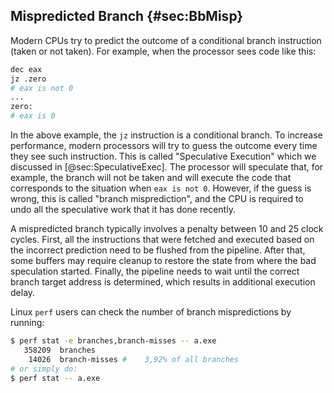 ## Mispredicted Branch {#sec:BbMisp}

Modern CPUs try to predict the outcome of a conditional branch instruction (taken or not taken). For example, when the processor sees code like this:

```bash
dec eax
jz .zero
# eax is not 0
...
zero:
# eax is 0
```

In the above example, the `jz` instruction is a conditional branch. To increase performance, modern processors will try to guess the outcome every time they see such instruction. This is called "Speculative Execution" which we discussed in [@sec:SpeculativeExec]. The processor will speculate that, for example, the branch will not be taken and will execute the code that corresponds to the situation when `eax is not 0`. However, if the guess is wrong, this is called "branch misprediction", and the CPU is required to undo all the speculative work that it has done recently. 

A mispredicted branch typically involves a penalty between 10 and 25 clock cycles. First, all the instructions that were fetched and executed based on the incorrect prediction need to be flushed from the pipeline. After that, some buffers may require cleanup to restore the state from where the bad speculation started. Finally, the pipeline needs to wait until the correct branch target address is determined, which results in additional execution delay.

Linux `perf` users can check the number of branch mispredictions by running:

```bash
$ perf stat -e branches,branch-misses -- a.exe
   358209  branches
    14026  branch-misses #    3,92% of all branches        
# or simply do:
$ perf stat -- a.exe
```